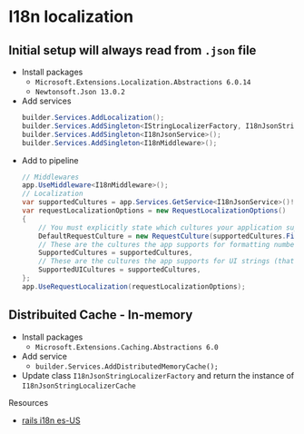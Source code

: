 # I18n localization
## Initial setup will always read from `.json` file
- Install packages
  - `Microsoft.Extensions.Localization.Abstractions 6.0.14`
  - `Newtonsoft.Json 13.0.2`
- Add services
  ```csharp
  builder.Services.AddLocalization();
  builder.Services.AddSingleton<IStringLocalizerFactory, I18nJsonStringLocalizerFactory>();
  builder.Services.AddSingleton<I18nJsonService>();
  builder.Services.AddSingleton<I18nMiddleware>();
  ```
- Add to pipeline
  ```csharp
  // Middlewares
  app.UseMiddleware<I18nMiddleware>();
  // Localization
  var supportedCultures = app.Services.GetService<I18nJsonService>()!.AvailableCultures().ToList();
  var requestLocalizationOptions = new RequestLocalizationOptions()
  {
      // You must explicitly state which cultures your application supports.
      DefaultRequestCulture = new RequestCulture(supportedCultures.First()),
      // These are the cultures the app supports for formatting numbers, dates, etc.
      SupportedCultures = supportedCultures,
      // These are the cultures the app supports for UI strings (that we have localized resources for).
      SupportedUICultures = supportedCultures,
  };
  app.UseRequestLocalization(requestLocalizationOptions);
  ```

## Distribuited Cache - In-memory
- Install packages
  - `Microsoft.Extensions.Caching.Abstractions 6.0`
- Add service
  - `builder.Services.AddDistributedMemoryCache();`
- Update class `I18nJsonStringLocalizerFactory` and return the instance of `I18nJsonStringLocalizerCache`

Resources
- [rails i18n es-US](https://github.com/svenfuchs/rails-i18n/blob/master/rails/locale/en-US.yml)
